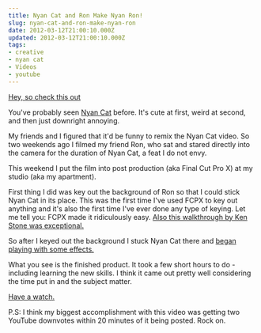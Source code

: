 ```yaml
---
title: Nyan Cat and Ron Make Nyan Ron!
slug: nyan-cat-and-ron-make-nyan-ron
date: 2012-03-12T21:00:10.000Z
updated: 2012-03-12T21:00:10.000Z
tags:
- creative
- nyan cat
- Videos
- youtube
---
```


<a href="http://www.youtube.com/watch?v=MeMq3nkilNk">Hey, so check this out</a>

You've probably seen <a href="http://www.youtube.com/watch?v=QH2-TGUlwu4">Nyan Cat</a> before. It's cute at first, weird at second, and then just downright annoying. 

My friends and I figured that it'd be funny to remix the Nyan Cat video.  So two weekends ago I filmed my friend Ron, who sat and stared directly into the camera for the duration of Nyan Cat, a feat I do not envy. 

This weekend I put the film into post production (aka Final Cut Pro X) at my studio (aka my apartment). 

First thing I did was key out the background of Ron so that I could stick Nyan Cat in its place. This was the first time I've used FCPX to key out anything and it's also the first time I've ever done  any type of keying. Let me tell you:  FCPX made it ridiculously easy.  <a href="http://www.kenstone.net/fcp_homepage/fcp_x_chromakey_stone.html">Also this walkthrough by Ken Stone was exceptional.</a>

So after I keyed out the background I stuck Nyan Cat there and <a href="http://www.youtube.com/watch?v=9wsspHVPjCw">began playing with some effects.</a> 

What you see is the finished product. It took a few short hours to do - including learning the new skills. I think it came out pretty well considering the time put in and the subject matter. 

<a href="http://www.youtube.com/watch?v=MeMq3nkilNk">Have a watch.</a>

P.S:  I think my biggest accomplishment with this video was getting two YouTube downvotes within 20 minutes of it being posted.  Rock on.
